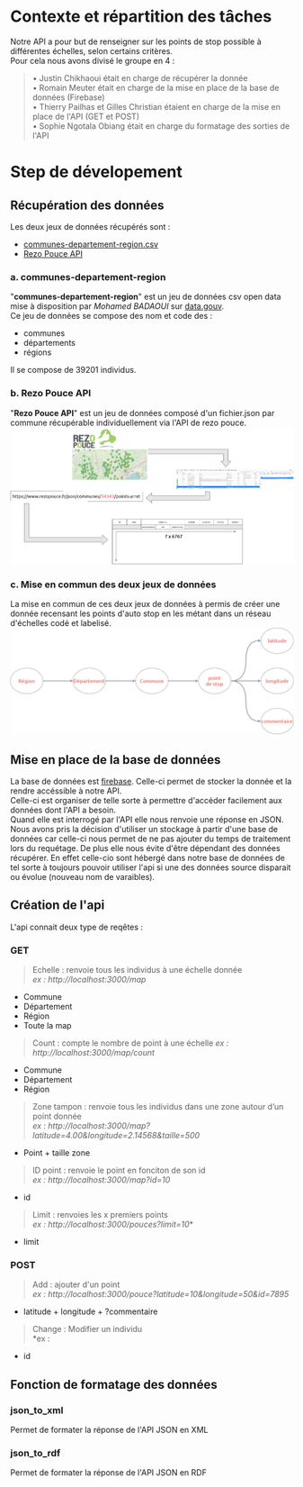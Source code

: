 # Contexte et répartition des tâches

Notre API a pour but de renseigner sur les points de stop possible à différentes échelles, selon certains critères.   
Pour cela nous avons divisé le groupe en 4 : 
> • Justin Chikhaoui était en charge de récupérer la donnée   
> • Romain Meuter était en charge de la mise en place de la base de données (Firebase)   
> • Thierry Pailhas et Gilles Christian étaient en charge de la mise en place de l'API (GET et POST)   
> • Sophie Ngotala Obiang était en charge du formatage des sorties de l'API   

# Step de dévelopement

## Récupération des données
Les deux jeux de données récupérés sont :
- [communes-departement-region.csv](https://www.data.gouv.fr/fr/datasets/communes-de-france-base-des-codes-postaux/)
- [Rezo Pouce API](https://api.rezopouce.fr/)

### a. communes-departement-region
"**communes-departement-region**" est un jeu de données csv open data mise à disposition par *Mohamed BADAOUI* sur [data.gouv](https://www.data.gouv.fr/fr/).   
Ce jeu de données se compose des nom et code des :
- communes
- départements
- régions

Il se compose de 39201 individus.

### b. Rezo Pouce API
"**Rezo Pouce API**" est un jeu de données composé d'un fichier.json par commune récupérable individuellement via l'API de rezo pouce.
![plot](https://github.com/Sophie168-mel/groupe_api/blob/main/api_rezo_pouce.png?raw=true)

### c. Mise en commun des deux jeux de données
La mise en commun de ces deux jeux de données à permis de créer une donnée recensant les points d'auto stop en les métant dans un réseau d'échelles codé et labelisé.
![plot](https://github.com/Sophie168-mel/groupe_api/blob/main/graph_regroupement_donnees.png)

## Mise en place de la base de données

La base de données est [firebase](https://firebase.google.com/). Celle-ci permet de stocker la donnée et la rendre accéssible à notre API.    
Celle-ci est organiser de telle sorte à permettre d'accéder facilement aux données dont l'API a besoin.   
Quand elle est interrogé par l'API elle nous renvoie une réponse en JSON.   
Nous avons pris la décision d'utiliser un stockage à partir d'une base de données car celle-ci nous permet de ne pas ajouter du temps de traitement lors du requétage. De plus elle nous évite d'être dépendant des données récupérer. En effet celle-cio sont hébergé dans notre base de données de tel sorte à toujours pouvoir utiliser l'api si une des données source disparait ou évolue (nouveau nom de varaibles).

## Création de l'api

L'api connait deux type de reqêtes : 
### **GET**   

> Echelle : renvoie tous les individus à une échelle donnée   
> *ex : http://localhost:3000/map*   
  - Commune
  - Département
  - Région
  - Toute la map

> Count : compte le nombre de point à une échelle
> *ex : http://localhost:3000/map/count*
  - Commune
  - Département
  - Région

> Zone tampon : renvoie tous les individus dans une zone autour d’un point donnée   
> *ex : http://localhost:3000/map?latitude=4.00&longitude=2.14568&taille=500*
  - Point + taille zone

> ID point : renvoie le point en fonciton de son id   
> *ex : http://localhost:3000/map?id=10*
  - id

> Limit : renvoies les x premiers points    
> *ex : http://localhost:3000/pouces?limit=10**
  -  limit

### **POST**   

> Add : ajouter d'un point   
> *ex : http://localhost:3000/pouce?latitude=10&longitude=50&id=7895*
  - latitude + longitude + ?commentaire

> Change : Modifier un individu   
> *ex :
  - id

## Fonction de formatage des données
### json_to_xml
Permet de formater la réponse de l'API JSON en XML

### json_to_rdf
Permet de formater la réponse de l'API JSON en RDF
